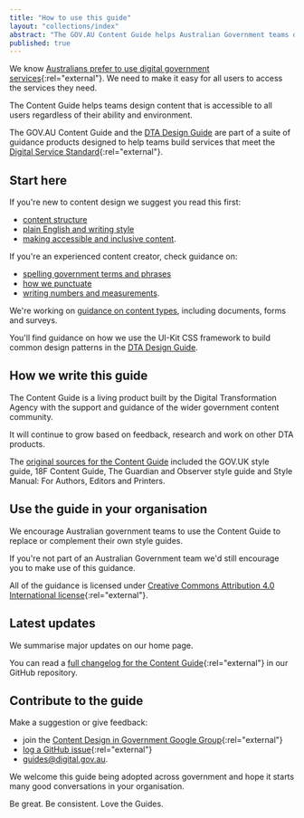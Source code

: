 ```yaml
---
title: "How to use this guide"
layout: "collections/index"
abstract: "The GOV.AU Content Guide helps Australian Government teams design simple, clear and fast content."
published: true
---
```


We know [Australians prefer to use digital government services](https://www.dta.gov.au/blog/how-do-australians-really-feel-about-digital-government-services/){:rel="external"}. We need to make it easy for all users to access the services they need.

The Content Guide helps teams design content that is accessible to all users regardless of their ability and environment.

The GOV.AU Content Guide and the [DTA Design Guide](http://guides.service.gov.au/design-guide) are part of a suite of guidance products designed to help teams build services that meet the [Digital Service Standard](https://www.dta.gov.au/standard/){:rel="external"}.

## Start here

If you're new to content design we suggest you read this first:

- [content structure](/content-structure/)
- [plain English and writing style](/writing-style/)
- [making accessible and inclusive content](/accessibility-inclusivity/).

If you're an experienced content creator, check guidance on:

- [spelling government terms and phrases](/terms-phrases)
- [how we punctuate](/punctuation-grammar)
- [writing numbers and measurements](/numbers-measurements).

We're working on [guidance on content types](/types-of-content), including documents, forms and surveys.

You'll find guidance on how we use the UI-Kit CSS framework to build common design patterns in the [DTA Design Guide](http://guides.service.gov.au/design-guide/).

## How we write this guide

The Content Guide is a living product built by the Digital Transformation Agency with the support and guidance of the wider government content community.

It  will continue to grow based on feedback, research and work on other DTA products.

The [original sources for the Content Guide](/sources/) included the GOV.UK style guide, 18F Content Guide, The Guardian and Observer style guide and Style Manual: For Authors, Editors and Printers.

## Use the guide in your organisation

We encourage Australian government teams to use the Content Guide to replace or complement their own style guides.

If you're not part of an Australian Government team we'd still encourage you to make use of this guidance.

All of the guidance is licensed under [Creative Commons Attribution 4.0 International license](https://github.com/govau/content-guide/blob/master/LICENSE.md){:rel="external"}.

## Latest updates

We summarise major updates on our home page.

You can read a [full changelog for the Content Guide](https://github.com/govau/content-guide/blob/master/CHANGELOG.md){:rel="external"} in our GitHub repository.

## Contribute to the guide

Make a suggestion or give feedback:
- join the [Content Design in Government Google Group](https://groups.google.com/a/digital.gov.au/forum/#!forum/content-design-in-government){:rel="external"}
- [log a GitHub issue](https://github.com/govau/content-guide/issues/new){:rel="external"}
- <a href="mailto:guides@digital.gov.au">guides@digital.gov.au</a>.

We welcome this guide being adopted across government and hope it starts many good conversations in your organisation.

Be great. Be consistent. Love the Guides.

